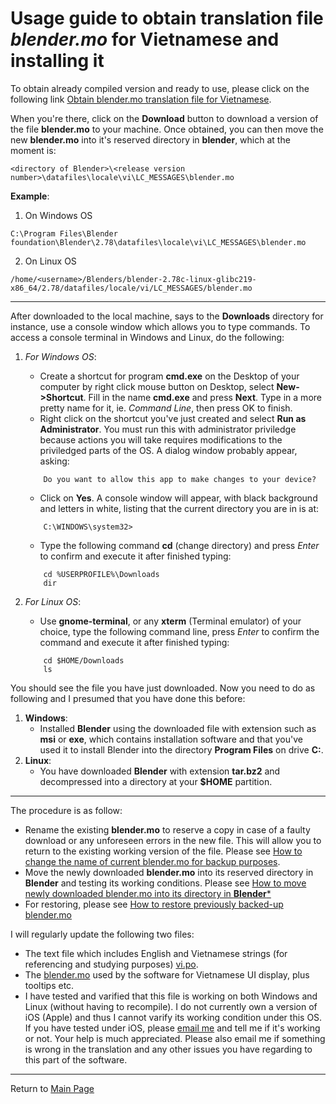 # Usage guide to obtain translation file *blender.mo* for Vietnamese and installing it
To obtain already compiled version and ready to use, please click on the following link [Obtain blender.mo translation file for Vietnamese](https://github.com/hoangduytran/blender-internationalisation/blob/master/trunk/locale/vi/LC_MESSAGES/blender.mo).

When you're there, click on the **Download** button to download a version of the file **blender.mo** to your machine. Once obtained, you can then move the new **blender.mo** into it's reserved directory in **blender**, which at the moment is:

```
<directory of Blender>\<release version number>\datafiles\locale\vi\LC_MESSAGES\blender.mo
```
**Example**:
1. On Windows OS
```shell
C:\Program Files\Blender foundation\Blender\2.78\datafiles\locale\vi\LC_MESSAGES\blender.mo
```
2. On Linux OS
```shell
/home/<username>/Blenders/blender-2.78c-linux-glibc219-x86_64/2.78/datafiles/locale/vi/LC_MESSAGES/blender.mo
```
---
After downloaded to the local machine, says to the **Downloads** directory for instance, use a console window which allows you to type commands. To access a console terminal in Windows and Linux, do the following:

1. *For Windows OS*:

    - Create a shortcut for program **cmd.exe** on the Desktop of your computer by right click mouse button on Desktop, select **New->Shortcut**. Fill in the name **cmd.exe** and press **Next**. Type in a more pretty name for it, ie. *Command Line*, then press OK to finish.
    - Right click on the shortcut you've just created and select **Run as Administrator**. You must run this with administrator priviledge because actions you will take requires modifications to the priviledged parts of the OS. A dialog window probably appear, asking: 
    ``` 
        Do you want to allow this app to make changes to your device?
    ```   
    - Click on **Yes**. A console window will appear, with black background and letters in white, listing that the current directory you are in is at:    
    ```
        C:\WINDOWS\system32>
    ```
    - Type the following command **cd** (change directory) and press *Enter* to confirm and execute it after finished typing:
    ```
        cd %USERPROFILE%\Downloads
        dir
    ```

2. *For Linux OS*: 
    - Use **gnome-terminal**, or any **xterm** (Terminal emulator) of your choice, type the following command line, press *Enter* to confirm the command and execute it after finished typing:
    ```
        cd $HOME/Downloads
        ls
    ```
You should see the file you have just downloaded. Now you need to do as following and I presumed that you have done this before:

1. **Windows**: 
    - Installed **Blender** using the downloaded file with extension such as **msi** or **exe**, which contains installation software and that you've used it to install Blender into the directory **Program Files** on drive **C:**.
2. **Linux**:
    - You have downloaded **Blender** with extension **tar.bz2** and decompressed into a directory at your **$HOME** partition.
---
The procedure is as follow:
- Rename the existing **blender.mo** to reserve a copy in case of a faulty download or any unforeseen errors in the new file. This will allow you to return to the existing working version of the file. Please see [How to change the name of current blender.mo for backup purposes](en_rename_blender_mo.md).
- Move the newly downloaded **blender.mo** into its reserved directory in **Blender** and testing its working conditions. Please see [How to move newly downloaded blender.mo into its directory in **Blender***](en_move_new_blender_mo_into_place.md)
- For restoring, please see [How to restore previously backed-up blender.mo](en_restore_from_backup_blender_mo.md)

I will regularly update the following two files:

+ The text file which includes English and Vietnamese strings (for referencing and studying purposes) [vi.po](https://github.com/hoangduytran/blender-internationalisation/blob/master/trunk/po/vi.po).
+ The [blender.mo](https://github.com/hoangduytran/blender-internationalisation/blob/master/trunk/locale/vi/LC_MESSAGES/blender.mo) used by the software for Vietnamese UI display, plus tooltips etc.
+ I have tested and varified that this file is working on both Windows and Linux (without having to recompile). I do not currently own a version of iOS (Apple) and thus I cannot varify its working condition under this OS. If you have tested under iOS, please [email me](mailto:hoangduytran1960@gmail.com) and tell me if it's working or not. Your help is much appreciated. Please also email me if something is wrong in the translation and any other issues you have regarding to this part of the software.
---
Return to [Main Page](https://github.com/hoangduytran/blender-internationalisation)
